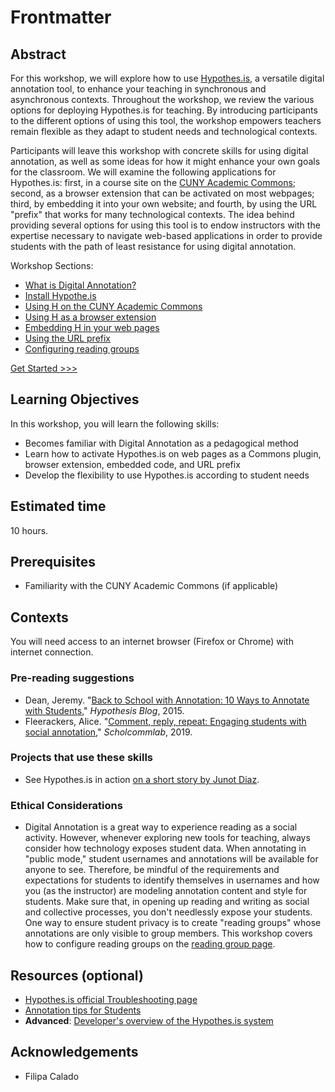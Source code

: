 # Frontmatter

## Abstract

For this workshop, we will explore how to use [Hypothes.is](https://web.hypothes.is/), a versatile digital annotation tool, to enhance your teaching in synchronous and asynchronous contexts. Throughout the workshop, we review the various options for deploying Hypothes.is for teaching. By introducing participants to the different options of using this tool, the workshop empowers teachers remain flexible as they adapt to student needs and technological contexts. 

Participants will leave this workshop with concrete skills for using digital annotation, as well as some ideas for how it might enhance your own goals for the classroom.  We will examine the following applications for Hypothes.is: first, in a course site on the [CUNY Academic Commons](https://commons.gc.cuny.edu/); second, as a browser extension that can be activated on most webpages; third, by embedding it into your own website; and fourth, by using the URL "prefix" that works for many technological contexts. The idea behind providing several options for using this tool is to endow instructors with the expertise necessary to navigate web-based applications in order to provide students with the path of least resistance for using digital annotation. 

Workshop Sections:
- [What is Digital Annotation?](./digital_annotation.md)
- [Install Hypothe.is](./install.md)
- [Using H on the CUNY Academic Commons](./h_commons.md)
- [Using H as a browser extension](./h_extension.md)
- [Embedding H in your web pages](./h_embed.md)
- [Using the URL prefix](./via_method.md)
- [Configuring reading groups](./reading_groups.md)

[Get Started >>>](./digital_annotation.md)

## Learning Objectives

In this workshop, you will learn the following skills:

- Becomes familiar with Digital Annotation as a pedagogical method
- Learn how to activate Hypothes.is on web pages as a Commons plugin, browser extension, embedded code, and URL prefix
- Develop the flexibility to use Hypothes.is according to student needs

## Estimated time

10 hours.

## Prerequisites

- Familiarity with the CUNY Academic Commons (if applicable)

## Contexts

You will need access to an internet browser (Firefox or Chrome) with internet connection. 

### Pre-reading suggestions

- Dean, Jeremy. "[Back to School with Annotation: 10 Ways to Annotate with Students](https://web.hypothes.is/blog/back-to-school-with-annotation-10-ways-to-annotate-with-students/)," *Hypothesis Blog*, 2015.
- Fleerackers, Alice. "[Comment, reply, repeat: Engaging students with social annotation](https://www.scholcommlab.ca/2019/08/27/social-annotation/)," *Scholcommlab*, 2019. 

### Projects that use these skills

- See Hypothes.is in action [on a short story by Junot Diaz](https://via.hypothes.is/https://engl326spring20.commons.gc.cuny.edu/wp-content/blogs.dir/11194/files/2020/03/invierno.pdf). 

### Ethical Considerations

- Digital Annotation is a great way to experience reading as a social activity. However, whenever exploring new tools for teaching, always consider how technology exposes student data. When annotating in "public mode," student usernames and annotations will be available for anyone to see. Therefore, be mindful of the requirements and expectations for students to identify themselves in usernames and how you (as the instructor) are modeling annotation content and style for students. Make sure that, in opening up reading and writing as social and collective processes, you don't needlessly expose your students. One way to ensure student privacy is to create "reading groups" whose annotations are only visible to group members. This workshop covers how to configure reading groups on the [reading group page](./reading_groups.md). 

## Resources (optional)

- [Hypothes.is official Troubleshooting page](https://web.hypothes.is/help-categories/troubleshooting/)
- [Annotation tips for Students](https://web.hypothes.is/annotation-tips-for-students/)
- **Advanced**: [Developer's overview of the Hypothes.is system](https://web.hypothes.is/help/overview-of-the-hypothesis-system/)

## Acknowledgements

- Filipa Calado
